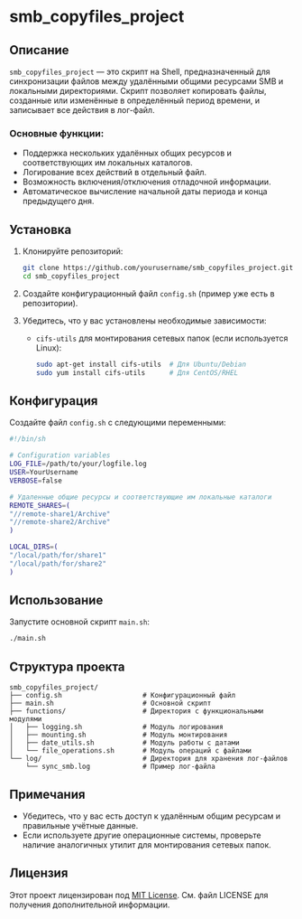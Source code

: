# smb_copyfiles_project

## Описание

`smb_copyfiles_project` — это скрипт на Shell, предназначенный для синхронизации файлов между удалёнными общими ресурсами SMB и локальными директориями. Скрипт позволяет копировать файлы, созданные или изменённые в определённый период времени, и записывает все действия в лог-файл.

### Основные функции:
- Поддержка нескольких удалённых общих ресурсов и соответствующих им локальных каталогов.
- Логирование всех действий в отдельный файл.
- Возможность включения/отключения отладочной информации.
- Автоматическое вычисление начальной даты периода и конца предыдущего дня.

## Установка

1. Клонируйте репозиторий:
   ```sh
   git clone https://github.com/yourusername/smb_copyfiles_project.git
   cd smb_copyfiles_project
   ```

2. Создайте конфигурационный файл `config.sh` (пример уже есть в репозитории).

3. Убедитесь, что у вас установлены необходимые зависимости:
   - `cifs-utils` для монтирования сетевых папок (если используется Linux):
     ```sh
     sudo apt-get install cifs-utils  # Для Ubuntu/Debian
     sudo yum install cifs-utils      # Для CentOS/RHEL
     ```

## Конфигурация

Создайте файл `config.sh` с следующими переменными:

```sh
#!/bin/sh

# Configuration variables
LOG_FILE=/path/to/your/logfile.log
USER=YourUsername
VERBOSE=false

# Удаленные общие ресурсы и соответствующие им локальные каталоги
REMOTE_SHARES=(
"//remote-share1/Archive"
"//remote-share2/Archive"
)

LOCAL_DIRS=(
"/local/path/for/share1"
"/local/path/for/share2"
)
```

## Использование

Запустите основной скрипт `main.sh`:

```sh
./main.sh
```

## Структура проекта

```
smb_copyfiles_project/
├── config.sh                    # Конфигурационный файл
├── main.sh                      # Основной скрипт
├── functions/                   # Директория с функциональными модулями
│   ├── logging.sh               # Модуль логирования
│   ├── mounting.sh              # Модуль монтирования
│   ├── date_utils.sh            # Модуль работы с датами
│   └── file_operations.sh       # Модуль операций с файлами
└── log/                         # Директория для хранения лог-файлов
    └── sync_smb.log             # Пример лог-файла
```

## Примечания

- Убедитесь, что у вас есть доступ к удалённым общим ресурсам и правильные учётные данные.
- Если используете другие операционные системы, проверьте наличие аналогичных утилит для монтирования сетевых папок.

## Лицензия

Этот проект лицензирован под [MIT License](LICENSE). См. файл LICENSE для получения дополнительной информации.